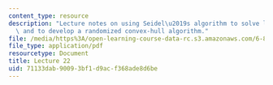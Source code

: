 ```yaml
---
content_type: resource
description: "Lecture notes on using Seidel\u2019s algorithm to solve linear programs\
  \ and to develop a randomized convex-hull algorithm."
file: /media/https%3A/open-learning-course-data-rc.s3.amazonaws.com/6-854j-advanced-algorithms-fall-2008/71133dab90093bf1d9acf368ade8d6be_lec22.pdf
file_type: application/pdf
resourcetype: Document
title: Lecture 22
uid: 71133dab-9009-3bf1-d9ac-f368ade8d6be
---
```

